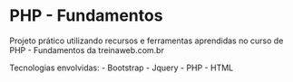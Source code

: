 # PHP - Fundamentos
Projeto prático utilizando recursos e ferramentas aprendidas no curso de PHP - Fundamentos da treinaweb.com.br

Tecnologias envolvidas:
    - Bootstrap
    - Jquery
    - PHP
    - HTML
